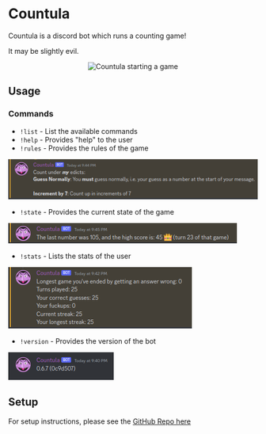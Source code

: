 # Countula

Countula is a discord bot which runs a counting game!

It may be slightly evil.

<p align="center">
  <img src="https://github.com/Zaptross/countula/assets/26305909/2a427bb9-83fc-48b6-be3b-1a4696162ed9" alt="Countula starting a game" />
</p>

## Usage

### Commands

-   `!list` - List the available commands
-   `!help` - Provides "help" to the user
-   `!rules` - Provides the rules of the game

![Rules command output](https://github.com/Zaptross/countula/blob/main/readme-assets/rules-image.png)

-   `!state` - Provides the current state of the game

![State command output](https://github.com/Zaptross/countula/blob/main/readme-assets/state-image.png)

-   `!stats` - Lists the stats of the user

![Stats command output](https://github.com/Zaptross/countula/blob/main/readme-assets/stats-image.png)

-   `!version` - Provides the version of the bot

![Version command output](https://github.com/Zaptross/countula/blob/main/readme-assets/version-image.png)

## Setup

For setup instructions, please see the [GitHub Repo here](https://github.com/Zaptross/countula)
